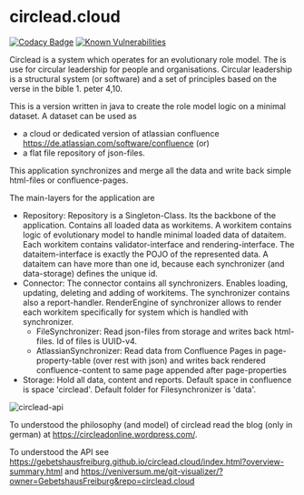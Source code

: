 # circlead.cloud

[![Codacy Badge](https://api.codacy.com/project/badge/Grade/32b70fdfef5e4fb59beecbb26d292789)](https://app.codacy.com/app/matthiaw/circlead.cloud?utm_source=github.com&utm_medium=referral&utm_content=GebetshausFreiburg/circlead.cloud&utm_campaign=Badge_Grade_Dashboard) [![Known Vulnerabilities](https://snyk.io/test/github/GebetshausFreiburg/circlead.cloud/badge.svg)](https://snyk.io/test/github/GebetshausFreiburg/circlead.cloud) 

Circlead is a system which operates for an evolutionary role model. The is use for circular leadership for people and organisations. Circular leadership is a structural system (or software) and a set of principles based on the verse in the bible 1. peter 4,10.

This is a version written in java to create the role model logic on a minimal dataset. A dataset can be used as
* a cloud or dedicated version of atlassian confluence https://de.atlassian.com/software/confluence (or)
* a flat file repository of json-files.

This application synchronizes and merge all the data and write back simple html-files or confluence-pages. 

The main-layers for the application are
* Repository: Repository is a Singleton-Class. Its the backbone of the application. Contains all loaded data as workitems. A workitem contains logic of evolutionary model to handle minimal loaded data of dataitem. Each workitem contains validator-interface and rendering-interface. The dataitem-interface is exactly the POJO of the represented data. A dataitem can have more than one id, because each synchronizer (and data-storage) defines the unique id.
* Connector: The connector contains all synchronizers. Enables loading, updating, deleting and adding of workitems. The synchronizer contains also a report-handler. RenderEngine of synchronizer allows to render each workitem specifically for system which is handled with synchronizer.
  * FileSynchronizer: Read json-files from storage and writes back html-files. Id of files is UUID-v4.
  * AtlassianSynchronizer: Read data from Confluence Pages in page-property-table (over rest with json) and writes back rendered confluence-content to same page appended after page-properties
* Storage: Hold all data, content and reports. Default space in confluence is space 'circlead'. Default folder for Filesynchronizer is 'data'.

![circlead-api](https://github.com/GebetshausFreiburg/circlead.cloud/blob/master/ressources/circlead-api.jpg)

To understood the philosophy (and model) of circlead read the blog (only in german) at https://circleadonline.wordpress.com/.

To understood the API see https://gebetshausfreiburg.github.io/circlead.cloud/index.html?overview-summary.html and https://veniversum.me/git-visualizer/?owner=GebetshausFreiburg&repo=circlead.cloud
